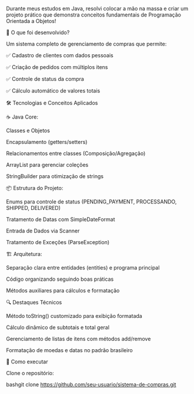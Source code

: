 Durante meus estudos em Java, resolvi colocar a mão na massa e criar um projeto prático que demonstra conceitos fundamentais de Programação Orientada a Objetos!

💼 O que foi desenvolvido?

Um sistema completo de gerenciamento de compras que permite:

✅ Cadastro de clientes com dados pessoais

✅ Criação de pedidos com múltiplos itens

✅ Controle de status da compra

✅ Cálculo automático de valores totais

🛠️ Tecnologias e Conceitos Aplicados

☕ Java Core:

Classes e Objetos

Encapsulamento (getters/setters)

Relacionamentos entre classes (Composição/Agregação)

ArrayList para gerenciar coleções

StringBuilder para otimização de strings

📦 Estrutura do Projeto:

Enums para controle de status (PENDING_PAYMENT, PROCESSANDO, SHIPPED, DELIVERED)

Tratamento de Datas com SimpleDateFormat

Entrada de Dados via Scanner

Tratamento de Exceções (ParseException)

🏗️ Arquitetura:

Separação clara entre entidades (entities) e programa principal

Código organizando seguindo boas práticas

Métodos auxiliares para cálculos e formatação

🔍 Destaques Técnicos

Método toString() customizado para exibição formatada

Cálculo dinâmico de subtotais e total geral

Gerenciamento de listas de itens com métodos add/remove

Formatação de moedas e datas no padrão brasileiro

🚀 Como executar

Clone o repositório:

bashgit clone https://github.com/seu-usuario/sistema-de-compras.git
